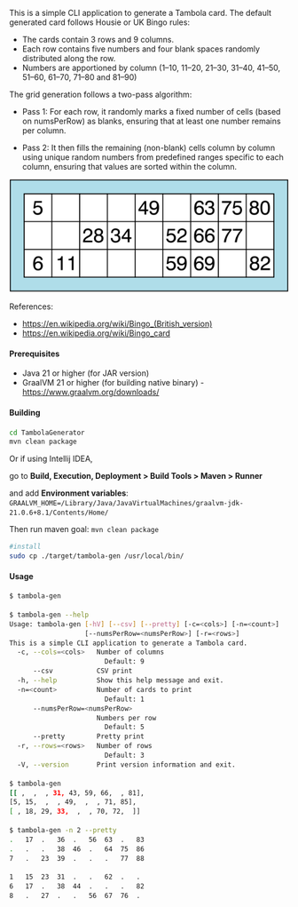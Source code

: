 This is a simple CLI application to generate a Tambola card.
The default generated card follows Housie or UK Bingo rules:
- The cards contain 3 rows and 9 columns. 
- Each row contains five numbers and four blank spaces randomly distributed along the row. 
- Numbers are apportioned by column (1–10, 11–20, 21–30, 31–40, 41–50, 51–60, 61–70, 71–80 and 81–90)

The grid generation follows a two-pass algorithm:

- Pass 1: For each row, it randomly marks a fixed number of cells (based on numsPerRow) as blanks, ensuring that at least one number remains per column.

- Pass 2: It then fills the remaining (non-blank) cells column by column using unique random numbers from predefined ranges specific to each column, ensuring that values are sorted within the column.


![img.png](samplecard.png)

References:
- https://en.wikipedia.org/wiki/Bingo_(British_version)
- https://en.wikipedia.org/wiki/Bingo_card

#### Prerequisites

- Java 21 or higher (for JAR version)
- GraalVM 21 or higher (for building native binary) - https://www.graalvm.org/downloads/

#### Building

```bash
cd TambolaGenerator
mvn clean package
```
Or if using Intellij IDEA,

go to **Build, Execution, Deployment > Build Tools > Maven > Runner**

and add **Environment variables**: `GRAALVM_HOME=/Library/Java/JavaVirtualMachines/graalvm-jdk-21.0.6+8.1/Contents/Home/`

Then run maven goal: `mvn clean package`

```bash
#install
sudo cp ./target/tambola-gen /usr/local/bin/
```

#### Usage

```bash
$ tambola-gen

$ tambola-gen --help
Usage: tambola-gen [-hV] [--csv] [--pretty] [-c=<cols>] [-n=<count>]
                   [--numsPerRow=<numsPerRow>] [-r=<rows>]
This is a simple CLI application to generate a Tambola card.
  -c, --cols=<cols>   Number of columns
                        Default: 9
      --csv           CSV print
  -h, --help          Show this help message and exit.
  -n=<count>          Number of cards to print
                        Default: 1
      --numsPerRow=<numsPerRow>
                      Numbers per row
                        Default: 5
      --pretty        Pretty print
  -r, --rows=<rows>   Number of rows
                        Default: 3
  -V, --version       Print version information and exit.

$ tambola-gen
[[ ,  ,  , 31, 43, 59, 66,  , 81],
[5, 15,  ,  , 49,  ,  , 71, 85],
[ , 18, 29, 33,  ,  , 70, 72,  ]]
  
$ tambola-gen -n 2 --pretty
.   17  .   36  .   56  63  .   83  
.   .   .   38  46  .   64  75  86  
7   .   23  39  .   .   .   77  88  

1   15  23  31  .   .   62  .   .   
6   17  .   38  44  .   .   .   82  
8   .   27  .   .   56  67  76  .   

```
